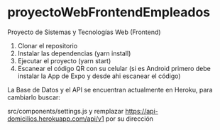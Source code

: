 # proyectoWebFrontendEmpleados
Proyecto de Sistemas y Tecnologías Web (Frontend)

1. Clonar el repositorio
2. Instalar las dependencias (yarn install)
3. Ejecutar el proyecto (yarn start)
4. Escanear el código QR con su celular (si es Android primero debe instalar la App de Expo y desde ahi escanear el código)

La Base de Datos y el API se encuentran actualmente en Heroku, para cambiarlo buscar:

src/components/settings.js y remplazar https://api-domicilios.herokuapp.com/api/v1 por su dirección 
